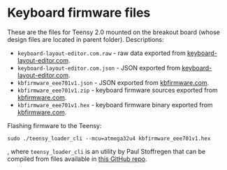 # Keyboard firmware files

These are the files for Teensy 2.0 mounted on the breakout board (whose design files are located in parent folder). Descriptions:

* `keyboard-layout-editor.com.raw` - raw data exported from [keyboard-layout-editor.com](http://keyboard-layout-editor.com).
* `keyboard-layout-editor.com.json` - JSON exported from [keyboard-layout-editor.com](http://keyboard-layout-editor.com).
* `kbfirmware_eee701v1.json` - JSON exported from [kbfirmware.com](http://http://kbfirmware.com).
* `kbfirmware_eee701v1.zip` - keyboard firmware sources exported from [kbfirmware.com](http://http://kbfirmware.com).
* `kbfirmware_eee701v1.hex` - keyboard firmware binary exported from [kbfirmware.com](http://http://kbfirmware.com).

Flashing firmware to the Teensy:

`sudo ./teensy_loader_cli --mcu=atmega32u4 kbfirmware_eee701v1.hex`

, where `teensy_loader_cli` is an utility by Paul Stoffregen that can be compiled from files available in [this GitHub repo](https://github.com/PaulStoffregen/teensy_loader_cli).